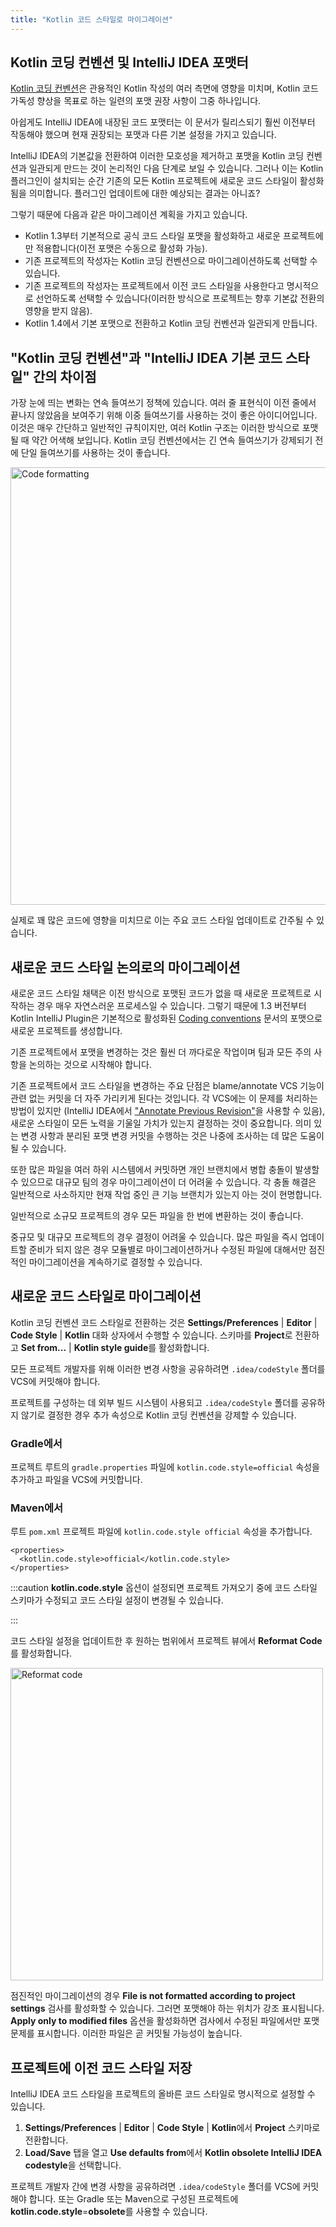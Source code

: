 ```yaml
---
title: "Kotlin 코드 스타일로 마이그레이션"
---
```

## Kotlin 코딩 컨벤션 및 IntelliJ IDEA 포맷터

[Kotlin 코딩 컨벤션](coding-conventions)은 관용적인 Kotlin 작성의 여러 측면에 영향을 미치며, Kotlin 코드 가독성 향상을 목표로 하는 일련의 포맷 권장 사항이 그중 하나입니다.

아쉽게도 IntelliJ IDEA에 내장된 코드 포맷터는 이 문서가 릴리스되기 훨씬 이전부터 작동해야 했으며 현재 권장되는 포맷과 다른 기본 설정을 가지고 있습니다.

IntelliJ IDEA의 기본값을 전환하여 이러한 모호성을 제거하고 포맷을 Kotlin 코딩 컨벤션과 일관되게 만드는 것이 논리적인 다음 단계로 보일 수 있습니다. 그러나 이는 Kotlin 플러그인이 설치되는 순간 기존의 모든 Kotlin 프로젝트에 새로운 코드 스타일이 활성화됨을 의미합니다. 플러그인 업데이트에 대한 예상되는 결과는 아니죠?

그렇기 때문에 다음과 같은 마이그레이션 계획을 가지고 있습니다.

* Kotlin 1.3부터 기본적으로 공식 코드 스타일 포맷을 활성화하고 새로운 프로젝트에만 적용합니다(이전 포맷은 수동으로 활성화 가능).
* 기존 프로젝트의 작성자는 Kotlin 코딩 컨벤션으로 마이그레이션하도록 선택할 수 있습니다.
* 기존 프로젝트의 작성자는 프로젝트에서 이전 코드 스타일을 사용한다고 명시적으로 선언하도록 선택할 수 있습니다(이러한 방식으로 프로젝트는 향후 기본값 전환의 영향을 받지 않음).
* Kotlin 1.4에서 기본 포맷으로 전환하고 Kotlin 코딩 컨벤션과 일관되게 만듭니다.

## "Kotlin 코딩 컨벤션"과 "IntelliJ IDEA 기본 코드 스타일" 간의 차이점

가장 눈에 띄는 변화는 연속 들여쓰기 정책에 있습니다. 여러 줄 표현식이 이전 줄에서 끝나지 않았음을 보여주기 위해 이중 들여쓰기를 사용하는 것이 좋은 아이디어입니다. 이것은 매우 간단하고 일반적인 규칙이지만, 여러 Kotlin 구조는 이러한 방식으로 포맷될 때 약간 어색해 보입니다. Kotlin 코딩 컨벤션에서는 긴 연속 들여쓰기가 강제되기 전에 단일 들여쓰기를 사용하는 것이 좋습니다.

<img src="/img/code-formatting-diff.png" alt="Code formatting" width="700"/>

실제로 꽤 많은 코드에 영향을 미치므로 이는 주요 코드 스타일 업데이트로 간주될 수 있습니다.

## 새로운 코드 스타일 논의로의 마이그레이션

새로운 코드 스타일 채택은 이전 방식으로 포맷된 코드가 없을 때 새로운 프로젝트로 시작하는 경우 매우 자연스러운 프로세스일 수 있습니다. 그렇기 때문에 1.3 버전부터 Kotlin IntelliJ Plugin은 기본적으로 활성화된 [Coding conventions](coding-conventions) 문서의 포맷으로 새로운 프로젝트를 생성합니다.

기존 프로젝트에서 포맷을 변경하는 것은 훨씬 더 까다로운 작업이며 팀과 모든 주의 사항을 논의하는 것으로 시작해야 합니다.

기존 프로젝트에서 코드 스타일을 변경하는 주요 단점은 blame/annotate VCS 기능이 관련 없는 커밋을 더 자주 가리키게 된다는 것입니다. 각 VCS에는 이 문제를 처리하는 방법이 있지만 (IntelliJ IDEA에서 ["Annotate Previous Revision"](https://www.jetbrains.com/help/idea/investigate-changes.html)을 사용할 수 있음), 새로운 스타일이 모든 노력을 기울일 가치가 있는지 결정하는 것이 중요합니다. 의미 있는 변경 사항과 분리된 포맷 변경 커밋을 수행하는 것은 나중에 조사하는 데 많은 도움이 될 수 있습니다.

또한 많은 파일을 여러 하위 시스템에서 커밋하면 개인 브랜치에서 병합 충돌이 발생할 수 있으므로 대규모 팀의 경우 마이그레이션이 더 어려울 수 있습니다. 각 충돌 해결은 일반적으로 사소하지만 현재 작업 중인 큰 기능 브랜치가 있는지 아는 것이 현명합니다.

일반적으로 소규모 프로젝트의 경우 모든 파일을 한 번에 변환하는 것이 좋습니다.

중규모 및 대규모 프로젝트의 경우 결정이 어려울 수 있습니다. 많은 파일을 즉시 업데이트할 준비가 되지 않은 경우 모듈별로 마이그레이션하거나 수정된 파일에 대해서만 점진적인 마이그레이션을 계속하기로 결정할 수 있습니다.

## 새로운 코드 스타일로 마이그레이션

Kotlin 코딩 컨벤션 코드 스타일로 전환하는 것은 **Settings/Preferences** | **Editor** | **Code Style** | **Kotlin** 대화 상자에서 수행할 수 있습니다. 스키마를 **Project**로 전환하고 **Set from...** | **Kotlin style guide**를 활성화합니다.

모든 프로젝트 개발자를 위해 이러한 변경 사항을 공유하려면 `.idea/codeStyle` 폴더를 VCS에 커밋해야 합니다.

프로젝트를 구성하는 데 외부 빌드 시스템이 사용되고 `.idea/codeStyle` 폴더를 공유하지 않기로 결정한 경우 추가 속성으로 Kotlin 코딩 컨벤션을 강제할 수 있습니다.

### Gradle에서

프로젝트 루트의 `gradle.properties` 파일에 `kotlin.code.style=official` 속성을 추가하고 파일을 VCS에 커밋합니다.

### Maven에서

루트 `pom.xml` 프로젝트 파일에 `kotlin.code.style official` 속성을 추가합니다.

```
<properties>
  <kotlin.code.style>official</kotlin.code.style>
</properties>
```

:::caution
**kotlin.code.style** 옵션이 설정되면 프로젝트 가져오기 중에 코드 스타일 스키마가 수정되고 코드 스타일 설정이 변경될 수 있습니다.

:::

코드 스타일 설정을 업데이트한 후 원하는 범위에서 프로젝트 뷰에서 **Reformat Code**를 활성화합니다.

<img src="/img/reformat-code.png" alt="Reformat code" width="500"/>

점진적인 마이그레이션의 경우 **File is not formatted according to project settings** 검사를 활성화할 수 있습니다. 그러면 포맷해야 하는 위치가 강조 표시됩니다. **Apply only to modified files** 옵션을 활성화하면 검사에서 수정된 파일에서만 포맷 문제를 표시합니다. 이러한 파일은 곧 커밋될 가능성이 높습니다.

## 프로젝트에 이전 코드 스타일 저장

IntelliJ IDEA 코드 스타일을 프로젝트의 올바른 코드 스타일로 명시적으로 설정할 수 있습니다.

1. **Settings/Preferences** | **Editor** | **Code Style** | **Kotlin**에서 **Project** 스키마로 전환합니다.
2. **Load/Save** 탭을 열고 **Use defaults from**에서 **Kotlin obsolete IntelliJ IDEA codestyle**을 선택합니다.

프로젝트 개발자 간에 변경 사항을 공유하려면 `.idea/codeStyle` 폴더를 VCS에 커밋해야 합니다. 또는 Gradle 또는 Maven으로 구성된 프로젝트에 **kotlin.code.style**=**obsolete**를 사용할 수 있습니다.